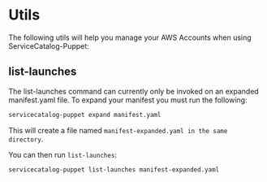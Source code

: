 Utils
=====

The following utils will help you manage your AWS Accounts when using ServiceCatalog-Puppet:


## list-launches
The list-launches command can currently only be invoked on an expanded manifest.yaml file.  To 
expand your manifest you must run the following:

```bash
servicecatalog-puppet expand manifest.yaml
```

This will create a file named ```manifest-expanded.yaml in the same directory```.

You can then run ```list-launches```:
```bash
servicecatalog-puppet list-launches manifest-expanded.yaml
```